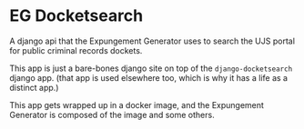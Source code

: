 # EG Docketsearch


A django api that the Expungement Generator uses to search the UJS portal for public criminal records dockets.


This app is just a bare-bones django site on top of the `django-docketsearch` django app. (that app is used elsewhere too, which is why it has a life as a distinct app.)

This app gets wrapped up in a docker image, and the Expungement Generator is composed of the image and some others.